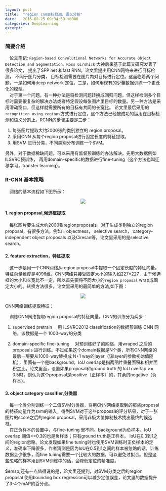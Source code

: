 ```yaml
---
layout: post
title:  "region cnn目标检测，语义分割"
date:   2016-08-25 09:34:59 +0800
categories: DeepLearning
excerpt:	
---
```


### 简要介绍

&emsp;论文笔记: `Region-based Convolutional Networks for Accurate Object Detection and Segmentation。Ross Girshick` 大神后来基于此篇又研究发表了很多论文， 提出了SPP net 和fast RNN。论文里提出用CNN网络来进行目标检测， 不同于图片分类， 目标检测需要在图片内对目标进行定位。这面临着两个问题，一是如何用deep network 定位，二是，如何用现有的少量数据训练一个更泛化的模型。  
&emsp;对于第一个问题，有一种办法是将检测问题转换成回归问题，但这样检测多个目标时需要很复杂的解决办法或者特定假设每张图片里目标的数量。另一种方法是采用滑动窗口，但这样就需要所有的目标有共同的长宽比。 论文里最后采用的`recognition using regions`方式进行定位，这个方法已经被成功的运用在目标检测和语义分割上。RCNN的步骤主要是三步：  

1. 每张图片提取大约2000张的类别独立的 region proposal。  
2. 采用CNN 从每个region proposal进行固定长度的特征提取。 
3. 用SVM 进行分类，不同类别分布训练一个SVM。  

另外，对于数据稀缺问题，可以采用有监督预训练的办法解决。先用大数据例如ILSVRC预训练， 再用domain-specific的数据进行fine-tuning（这个方法也叫迁移学习，transfer learning）。   

### R-CNN 基本策略

&emsp;网络的基本流程如下图所示：  
<p align="center"><img src="http://i1156.photobucket.com/albums/p568/chengjunwen/RCNN/Rcnn_zpsaigw4zw2.png"> </p>

#### 1. region proposal,候选框提取

&emsp;每张图片要生成大约2000张regionproposals。对于生成类别独立的region proposal，有很多方法，例如：objectness， selective search， category-independent object proposals 以及Ciresan等。论文里采用的是selective search。  

#### 2. feature extraction，特征提取

&emsp;这一步是用一个CNN网络从region proposal中提取一个固定长度的特征向量。特征向量维度是4096维。CNN网络只接受固定大小的输入如227\*227，由于候选框的大小和长宽比不一定，所以首先要将不同大小的`region proposal` wrap成固定大小的。转换方法很多，论文里采用的最简单的方法,如下图：  
<p align="center"><img src="http://i1156.photobucket.com/albums/p568/chengjunwen/RCNN/wrap_zpsndmqx5tp.png"> </p>

CNN网络训练提取特征：  

&emsp;训练CNN网络提取region proposal的特征向量，CNN的训练分为两步：  

1. supervised pretrain
&emsp;用 ILSVRC2012 classification的数据预训练 CNN 网络，该数据是一个 1000-way的分类  

2. domain-specific fine-tuning
&emsp;对预训练好了的网络，用wraped 之后的proposals 进行训练。不过如果这个domain数据是N个类，所有CNN网络的最后一层要从1000-way替换成 N+1 way的layer（该layer的参数初始值随机），里面有一个是background。IoU overlap是指两图片重叠面积和相并面积之比。论文里面，设置如果proposal和ground truth 的 IoU overlap >= 0.5时，则认为这个proposal是positive（正样本）的，其余的negative（负样本）。  

#### 3. object category cassifier,分类器

&emsp;每一个类分别训练一个二值SVM分类器，将用CNN网络提取到的那些proposal的特征向量作为svm的输入，得到SVM对于这些proposal的评分结果，对于一张图片的score之后的region proposal，采用非极大值抑制技术找出最终的候选框。  
&emsp;在正负样本的设置中，与fine-tuning 里不同。background为负样本，IoU overlap 阈值<=0.3的也是负样本；只有ground truth是正样本， IoU在0.3到1之间的region忽略。论文发现如果fine tuning时也使用SVM训练时正负样本的定义，准确率下降很多，作者猜测是因为IoU在0.5到1之间的样本被忽略的话，训练数据会少很多，而fine tuning需要一个比较大的数据，可以避免过拟合。但是这些忽略的样本用到SVM训练中的话，会降低定位的精准度。    

$emsp;还有一点值得说的是，论文里还提到，对SVM分类之后的region proposal 使用bounding box regression可以减少定位误差，论文里的数据提升了3-4个mAP的百分点。






















